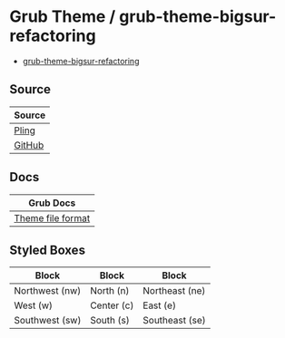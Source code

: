 

# Grub Theme / grub-theme-bigsur-refactoring

* [grub-theme-bigsur-refactoring](https://github.com/samwhelp/grub-theme-refactoring/tree/main/refactoring/grub-theme/themes/grub-theme-bigsur-refactoring)




## Source

| Source |
| ------ |
| [Pling](https://www.pling.com/p/1443844/) |
| [GitHub](https://github.com/Teraskull/bigsur-grub2-theme) |




## Docs

| Grub Docs |
| ---- |
| [Theme file format](https://www.gnu.org/software/grub/manual/grub/html_node/Theme-file-format.html) |




## Styled Boxes

| Block          | Block      | Block          |
| ---------------| ---------- | -------------- |
| Northwest (nw) | North (n)  | Northeast (ne) |
| West (w)       | Center (c) | East (e)       |
| Southwest (sw) | South (s)  | Southeast (se) |
